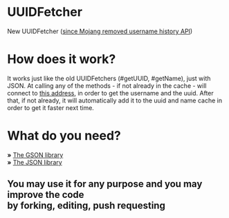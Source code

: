 # UUIDFetcher
New UUIDFetcher ([since Mojang removed username history API](https://help.minecraft.net/hc/en-us/articles/8969841895693))

# How does it work?
It works just like the old UUIDFetchers (#getUUID, #getName), just with JSON.
At calling any of the methods - if not already in the cache - will
connect to [this address](https://api.ashcon.app/mojang/v2/user/KeineSecrets), in order to get the
username and the uuid. After that, if not already, it will automatically add it to the uuid and name cache
in order to get it faster next time.

# What do you need?
**»** [The GSON library](https://github.com/google/gson)<br>
**»** [The JSON library](https://github.com/stleary/JSON-java)

## You may use it for any purpose and you may improve the code<br>by forking, editing, push requesting
